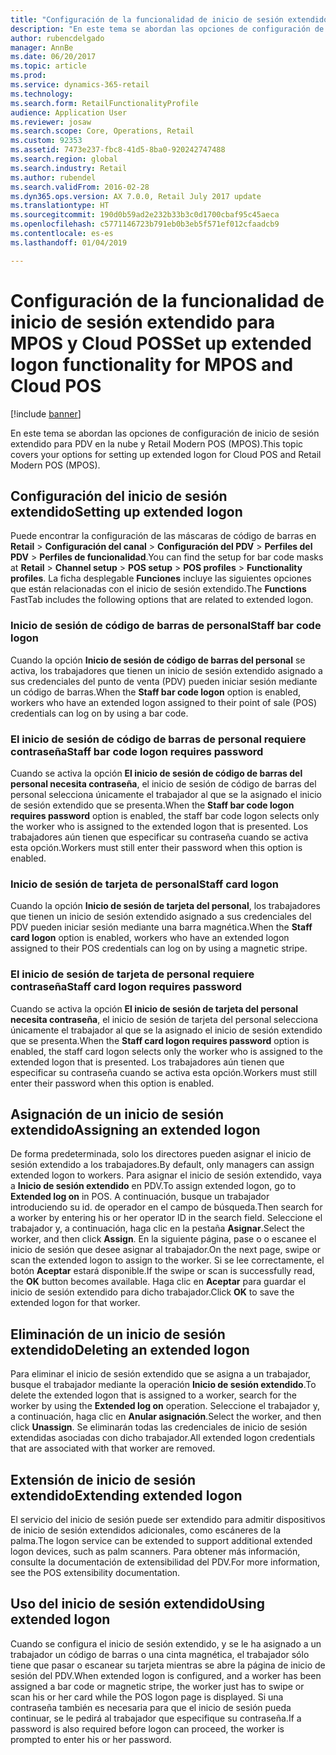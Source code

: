 ```yaml
---
title: "Configuración de la funcionalidad de inicio de sesión extendido para MPOS y Cloud POS"
description: "En este tema se abordan las opciones de configuración de inicio de sesión extendido para PDV en la nube y Retail Modern POS (MPOS)."
author: rubencdelgado
manager: AnnBe
ms.date: 06/20/2017
ms.topic: article
ms.prod: 
ms.service: dynamics-365-retail
ms.technology: 
ms.search.form: RetailFunctionalityProfile
audience: Application User
ms.reviewer: josaw
ms.search.scope: Core, Operations, Retail
ms.custom: 92353
ms.assetid: 7473e237-fbc8-41d5-8ba0-920242747488
ms.search.region: global
ms.search.industry: Retail
ms.author: rubendel
ms.search.validFrom: 2016-02-28
ms.dyn365.ops.version: AX 7.0.0, Retail July 2017 update
ms.translationtype: HT
ms.sourcegitcommit: 190d0b59ad2e232b33b3c0d1700cbaf95c45aeca
ms.openlocfilehash: c5771146723b791eb0b3eb5f571ef012cfaadcb9
ms.contentlocale: es-es
ms.lasthandoff: 01/04/2019

---
```


# <a name="set-up-extended-logon-functionality-for-mpos-and-cloud-pos"></a><span data-ttu-id="7524b-103">Configuración de la funcionalidad de inicio de sesión extendido para MPOS y Cloud POS</span><span class="sxs-lookup"><span data-stu-id="7524b-103">Set up extended logon functionality for MPOS and Cloud POS</span></span>

[!include [banner](includes/banner.md)]

<span data-ttu-id="7524b-104">En este tema se abordan las opciones de configuración de inicio de sesión extendido para PDV en la nube y Retail Modern POS (MPOS).</span><span class="sxs-lookup"><span data-stu-id="7524b-104">This topic covers your options for setting up extended logon for Cloud POS and Retail Modern POS (MPOS).</span></span>

## <a name="setting-up-extended-logon"></a><span data-ttu-id="7524b-105">Configuración del inicio de sesión extendido</span><span class="sxs-lookup"><span data-stu-id="7524b-105">Setting up extended logon</span></span>

<span data-ttu-id="7524b-106">Puede encontrar la configuración de las máscaras de código de barras en **Retail** &gt; **Configuración del canal** &gt; **Configuración del PDV** &gt; **Perfiles del PDV** &gt; **Perfiles de funcionalidad**.</span><span class="sxs-lookup"><span data-stu-id="7524b-106">You can find the setup for bar code masks at **Retail** &gt; **Channel setup** &gt; **POS setup** &gt; **POS profiles** &gt; **Functionality profiles**.</span></span> <span data-ttu-id="7524b-107">La ficha desplegable **Funciones** incluye las siguientes opciones que están relacionadas con el inicio de sesión extendido.</span><span class="sxs-lookup"><span data-stu-id="7524b-107">The **Functions** FastTab includes the following options that are related to extended logon.</span></span>

### <a name="staff-bar-code-logon"></a><span data-ttu-id="7524b-108">Inicio de sesión de código de barras de personal</span><span class="sxs-lookup"><span data-stu-id="7524b-108">Staff bar code logon</span></span>

<span data-ttu-id="7524b-109">Cuando la opción **Inicio de sesión de código de barras del personal** se activa, los trabajadores que tienen un inicio de sesión extendido asignado a sus credenciales del punto de venta (PDV) pueden iniciar sesión mediante un código de barras.</span><span class="sxs-lookup"><span data-stu-id="7524b-109">When the **Staff bar code logon** option is enabled, workers who have an extended logon assigned to their point of sale (POS) credentials can log on by using a bar code.</span></span>

### <a name="staff-bar-code-logon-requires-password"></a><span data-ttu-id="7524b-110">El inicio de sesión de código de barras de personal requiere contraseña</span><span class="sxs-lookup"><span data-stu-id="7524b-110">Staff bar code logon requires password</span></span>

<span data-ttu-id="7524b-111">Cuando se activa la opción **El inicio de sesión de código de barras del personal necesita contraseña**, el inicio de sesión de código de barras del personal selecciona únicamente el trabajador al que se la asignado el inicio de sesión extendido que se presenta.</span><span class="sxs-lookup"><span data-stu-id="7524b-111">When the **Staff bar code logon requires password** option is enabled, the staff bar code logon selects only the worker who is assigned to the extended logon that is presented.</span></span> <span data-ttu-id="7524b-112">Los trabajadores aún tienen que especificar su contraseña cuando se activa esta opción.</span><span class="sxs-lookup"><span data-stu-id="7524b-112">Workers must still enter their password when this option is enabled.</span></span>

### <a name="staff-card-logon"></a><span data-ttu-id="7524b-113">Inicio de sesión de tarjeta de personal</span><span class="sxs-lookup"><span data-stu-id="7524b-113">Staff card logon</span></span>

<span data-ttu-id="7524b-114">Cuando la opción **Inicio de sesión de tarjeta del personal**, los trabajadores que tienen un inicio de sesión extendido asignado a sus credenciales del PDV pueden iniciar sesión mediante una barra magnética.</span><span class="sxs-lookup"><span data-stu-id="7524b-114">When the **Staff card logon** option is enabled, workers who have an extended logon assigned to their POS credentials can log on by using a magnetic stripe.</span></span>

### <a name="staff-card-logon-requires-password"></a><span data-ttu-id="7524b-115">El inicio de sesión de tarjeta de personal requiere contraseña</span><span class="sxs-lookup"><span data-stu-id="7524b-115">Staff card logon requires password</span></span>

<span data-ttu-id="7524b-116">Cuando se activa la opción **El inicio de sesión de tarjeta del personal necesita contraseña**, el inicio de sesión de tarjeta del personal selecciona únicamente el trabajador al que se la asignado el inicio de sesión extendido que se presenta.</span><span class="sxs-lookup"><span data-stu-id="7524b-116">When the **Staff card logon requires password** option is enabled, the staff card logon selects only the worker who is assigned to the extended logon that is presented.</span></span> <span data-ttu-id="7524b-117">Los trabajadores aún tienen que especificar su contraseña cuando se activa esta opción.</span><span class="sxs-lookup"><span data-stu-id="7524b-117">Workers must still enter their password when this option is enabled.</span></span>

## <a name="assigning-an-extended-logon"></a><span data-ttu-id="7524b-118">Asignación de un inicio de sesión extendido</span><span class="sxs-lookup"><span data-stu-id="7524b-118">Assigning an extended logon</span></span>

<span data-ttu-id="7524b-119">De forma predeterminada, solo los directores pueden asignar el inicio de sesión extendido a los trabajadores.</span><span class="sxs-lookup"><span data-stu-id="7524b-119">By default, only managers can assign extended logon to workers.</span></span> <span data-ttu-id="7524b-120">Para asignar el inicio de sesión extendido, vaya a **Inicio de sesión extendido** en PDV.</span><span class="sxs-lookup"><span data-stu-id="7524b-120">To assign extended logon, go to **Extended log on** in POS.</span></span> <span data-ttu-id="7524b-121">A continuación, busque un trabajador introduciendo su id. de operador en el campo de búsqueda.</span><span class="sxs-lookup"><span data-stu-id="7524b-121">Then search for a worker by entering his or her operator ID in the search field.</span></span> <span data-ttu-id="7524b-122">Seleccione el trabajador y, a continuación, haga clic en la pestaña **Asignar**.</span><span class="sxs-lookup"><span data-stu-id="7524b-122">Select the worker, and then click **Assign**.</span></span> <span data-ttu-id="7524b-123">En la siguiente página, pase o o escanee el inicio de sesión que desee asignar al trabajador.</span><span class="sxs-lookup"><span data-stu-id="7524b-123">On the next page, swipe or scan the extended logon to assign to the worker.</span></span> <span data-ttu-id="7524b-124">Si se lee correctamente, el botón **Aceptar** estará disponible.</span><span class="sxs-lookup"><span data-stu-id="7524b-124">If the swipe or scan is successfully read, the **OK** button becomes available.</span></span> <span data-ttu-id="7524b-125">Haga clic en **Aceptar** para guardar el inicio de sesión extendido para dicho trabajador.</span><span class="sxs-lookup"><span data-stu-id="7524b-125">Click **OK** to save the extended logon for that worker.</span></span>

## <a name="deleting-an-extended-logon"></a><span data-ttu-id="7524b-126">Eliminación de un inicio de sesión extendido</span><span class="sxs-lookup"><span data-stu-id="7524b-126">Deleting an extended logon</span></span>

<span data-ttu-id="7524b-127">Para eliminar el inicio de sesión extendido que se asigna a un trabajador, busque el trabajador mediante la operación **Inicio de sesión extendido**.</span><span class="sxs-lookup"><span data-stu-id="7524b-127">To delete the extended logon that is assigned to a worker, search for the worker by using the **Extended log on** operation.</span></span> <span data-ttu-id="7524b-128">Seleccione el trabajador y, a continuación, haga clic en **Anular asignación**.</span><span class="sxs-lookup"><span data-stu-id="7524b-128">Select the worker, and then click **Unassign**.</span></span> <span data-ttu-id="7524b-129">Se eliminarán todas las credenciales de inicio de sesión extendidas asociadas con dicho trabajador.</span><span class="sxs-lookup"><span data-stu-id="7524b-129">All extended logon credentials that are associated with that worker are removed.</span></span>

## <a name="extending-extended-logon"></a><span data-ttu-id="7524b-130">Extensión de inicio de sesión extendido</span><span class="sxs-lookup"><span data-stu-id="7524b-130">Extending extended logon</span></span>

<span data-ttu-id="7524b-131">El servicio del inicio de sesión puede ser extendido para admitir dispositivos de inicio de sesión extendidos adicionales, como escáneres de la palma.</span><span class="sxs-lookup"><span data-stu-id="7524b-131">The logon service can be extended to support additional extended logon devices, such as palm scanners.</span></span> <span data-ttu-id="7524b-132">Para obtener más información, consulte la documentación de extensibilidad del PDV.</span><span class="sxs-lookup"><span data-stu-id="7524b-132">For more information, see the POS extensibility documentation.</span></span>

## <a name="using-extended-logon"></a><span data-ttu-id="7524b-133">Uso del inicio de sesión extendido</span><span class="sxs-lookup"><span data-stu-id="7524b-133">Using extended logon</span></span>

<span data-ttu-id="7524b-134">Cuando se configura el inicio de sesión extendido, y se le ha asignado a un trabajador un código de barras o una cinta magnética, el trabajador sólo tiene que pasar o escanear su tarjeta mientras se abre la página de inicio de sesión del PDV.</span><span class="sxs-lookup"><span data-stu-id="7524b-134">When extended logon is configured, and a worker has been assigned a bar code or magnetic stripe, the worker just has to swipe or scan his or her card while the POS logon page is displayed.</span></span> <span data-ttu-id="7524b-135">Si una contraseña también es necesaria para que el inicio de sesión pueda continuar, se le pedirá al trabajador que especifique su contraseña.</span><span class="sxs-lookup"><span data-stu-id="7524b-135">If a password is also required before logon can proceed, the worker is prompted to enter his or her password.</span></span>

